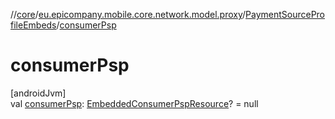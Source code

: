 //[core](../../../index.md)/[eu.epicompany.mobile.core.network.model.proxy](../index.md)/[PaymentSourceProfileEmbeds](index.md)/[consumerPsp](consumer-psp.md)

# consumerPsp

[androidJvm]\
val [consumerPsp](consumer-psp.md): [EmbeddedConsumerPspResource](../../eu.epicompany.mobile.core.network.model.wallet/-embedded-consumer-psp-resource/index.md)? = null
